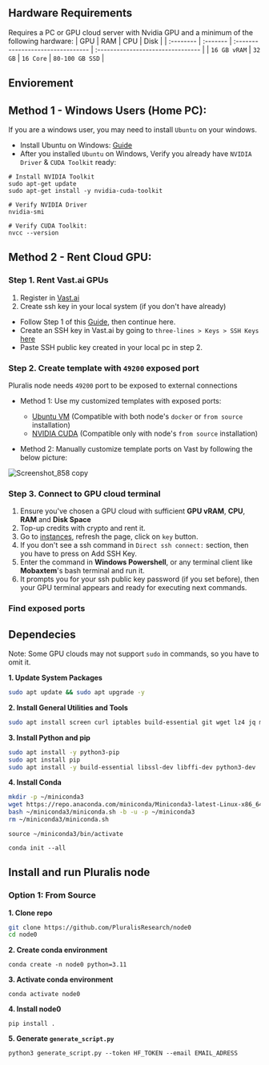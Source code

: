 ## Hardware Requirements
Requires a PC or GPU cloud server with Nvidia GPU and a minimum of the following hardware:
| GPU | RAM     | CPU                     | Disk                      |
| :-------- | :------- | :-------------------------------- | :-------------------------------- |
| `16 GB vRAM`      | `32 GB` | `16 Core` | `80-100 GB SSD` |


## Enviorement

## Method 1 - Windows Users (Home PC):
If you are a windows user, you may need to install `Ubuntu` on your windows.
* Install Ubuntu on Windows: [Guide](https://github.com/0xmoei/Install-Linux-on-Windows)
* After you installed `Ubuntu` on Windows, Verify you already have `NVIDIA Driver` & `CUDA Toolkit` ready:
```console
# Install NVIDIA Toolkit
sudo apt-get update
sudo apt-get install -y nvidia-cuda-toolkit

# Verify NVIDIA Driver
nvidia-smi

# Verify CUDA Toolkit:
nvcc --version
```

## Method 2 - Rent Cloud GPU:
### Step 1. Rent Vast.ai GPUs
1. Register in [Vast.ai](https://cloud.vast.ai/?ref_id=228875)
2. Create ssh key in your local system (if you don't have already)
*  Follow Step 1 of this [Guide](https://github.com/0xmoei/Rent-and-Config-GPU), then continue here.
*  Create an SSH key in Vast.ai by going to `three-lines > Keys > SSH Keys` [here](https://cloud.vast.ai/manage-keys/)
*  Paste SSH public key created in your local pc in step 2.

### Step 2. Create template with `49200` exposed port
Pluralis node needs `49200` port to be exposed to external connections
* Method 1: Use my customized templates with exposed ports:
  * [Ubuntu VM](https://cloud.vast.ai/?ref_id=228875&creator_id=228875&name=Ubuntu%2022.04%20VM%20(Pluralis)) (Compatible with both node's `docker` or `from source` installation)
  * [NVIDIA CUDA](https://cloud.vast.ai/?ref_id=228875&creator_id=228875&name=NVIDIA%20CUDA%20(Pluralis)) (Compatible only with node's `from source` installation)

* Method 2: Manually customize template ports on Vast by following the below picture:

![Screenshot_858 copy](https://github.com/user-attachments/assets/c4de209d-6f35-488f-85bf-c87f5f7f3c8f)

### Step 3. Connect to GPU cloud terminal
1. Ensure you've chosen a GPU cloud with sufficient **GPU vRAM**, **CPU**, **RAM** and **Disk Space**
2. Top-up credits with crypto and rent it.
3. Go to [instances](https://cloud.vast.ai/instances/), refresh the page, click on `key` button.
4. If you don't see a ssh command in `Direct ssh connect:` section, then you have to press on Add SSH Key.
5. Enter the command in **Windows Powershell**, or any terminal client like **Mobaxtem**'s bash terminal and run it.
6. It prompts you for your ssh public key password (if you set before), then your GPU terminal appears and ready for executing next commands.

### Find exposed ports

## Dependecies
Note: Some GPU clouds may not support `sudo` in commands, so you have to omit it.

**1. Update System Packages**
```bash
sudo apt update && sudo apt upgrade -y
```
**2. Install General Utilities and Tools**
```bash
sudo apt install screen curl iptables build-essential git wget lz4 jq make gcc nano automake autoconf tmux htop nvme-cli libgbm1 pkg-config libssl-dev libleveldb-dev tar clang bsdmainutils ncdu unzip libleveldb-dev  -y
```

**3. Install Python and pip**
```bash
sudo apt install -y python3-pip
sudo apt install pip
sudo apt install -y build-essential libssl-dev libffi-dev python3-dev
```

**4. Install Conda**
```bash
mkdir -p ~/miniconda3
wget https://repo.anaconda.com/miniconda/Miniconda3-latest-Linux-x86_64.sh -O ~/miniconda3/miniconda.sh
bash ~/miniconda3/miniconda.sh -b -u -p ~/miniconda3
rm ~/miniconda3/miniconda.sh
```
```
source ~/miniconda3/bin/activate
```
```
conda init --all
```

## Install and run Pluralis node
### Option 1: From Source
**1. Clone repo**
```bash
git clone https://github.com/PluralisResearch/node0
cd node0
```

**2. Create conda environment**
```
conda create -n node0 python=3.11
```

**3. Activate conda environment**
```
conda activate node0
```

**4. Install node0**
```
pip install .
```

**5. Generate `generate_script.py`**
```
python3 generate_script.py --token HF_TOKEN --email EMAIL_ADRESS
```
